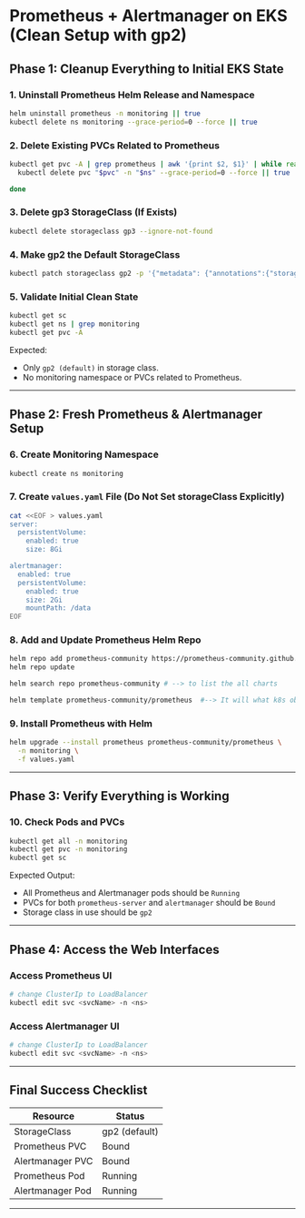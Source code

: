 # Prometheus + Alertmanager on EKS (Clean Setup with gp2)

##  Phase 1: Cleanup Everything to Initial EKS State

### 1. Uninstall Prometheus Helm Release and Namespace

```bash
helm uninstall prometheus -n monitoring || true
kubectl delete ns monitoring --grace-period=0 --force || true
```

### 2. Delete Existing PVCs Related to Prometheus

```bash
kubectl get pvc -A | grep prometheus | awk '{print $2, $1}' | while read pvc ns; do
  kubectl delete pvc "$pvc" -n "$ns" --grace-period=0 --force || true

done
```

### 3. Delete gp3 StorageClass (If Exists)

```bash
kubectl delete storageclass gp3 --ignore-not-found
```

### 4. Make gp2 the Default StorageClass

```bash
kubectl patch storageclass gp2 -p '{"metadata": {"annotations":{"storageclass.kubernetes.io/is-default-class":"true"}}}'
```

### 5. Validate Initial Clean State

```bash
kubectl get sc
kubectl get ns | grep monitoring
kubectl get pvc -A
```

Expected:

* Only `gp2 (default)` in storage class.
* No monitoring namespace or PVCs related to Prometheus.

---

##  Phase 2: Fresh Prometheus & Alertmanager Setup

### 6. Create Monitoring Namespace

```bash
kubectl create ns monitoring
```

### 7. Create `values.yaml` File (Do Not Set storageClass Explicitly)

```bash
cat <<EOF > values.yaml
server:
  persistentVolume:
    enabled: true
    size: 8Gi

alertmanager:
  enabled: true
  persistentVolume:
    enabled: true
    size: 2Gi
    mountPath: /data
EOF
```

### 8. Add and Update Prometheus Helm Repo

```bash
helm repo add prometheus-community https://prometheus-community.github.io/helm-charts
helm repo update

helm search repo prometheus-community # --> to list the all charts

helm template prometheus-community/prometheus  #--> It will what k8s objects will deploy through chart
```

### 9. Install Prometheus with Helm

```bash
helm upgrade --install prometheus prometheus-community/prometheus \
  -n monitoring \
  -f values.yaml
```

---

##  Phase 3: Verify Everything is Working

### 10. Check Pods and PVCs

```bash
kubectl get all -n monitoring
kubectl get pvc -n monitoring
kubectl get sc
```

Expected Output:

* All Prometheus and Alertmanager pods should be `Running`
* PVCs for both `prometheus-server` and `alertmanager` should be `Bound`
* Storage class in use should be `gp2`

---

##  Phase 4: Access the Web Interfaces

### Access Prometheus UI

```bash
# change ClusterIp to LoadBalancer
kubectl edit svc <svcName> -n <ns>
```



### Access Alertmanager UI

```bash
# change ClusterIp to LoadBalancer
kubectl edit svc <svcName> -n <ns>
```

---

##  Final Success Checklist

| Resource          | Status          |
| ----------------- | --------------- |
| StorageClass      | gp2 (default)  |
| Prometheus PVC    | Bound          |
| Alertmanager PVC  | Bound         |
| Prometheus Pod    | Running        |
| Alertmanager Pod  | Running        |


---


